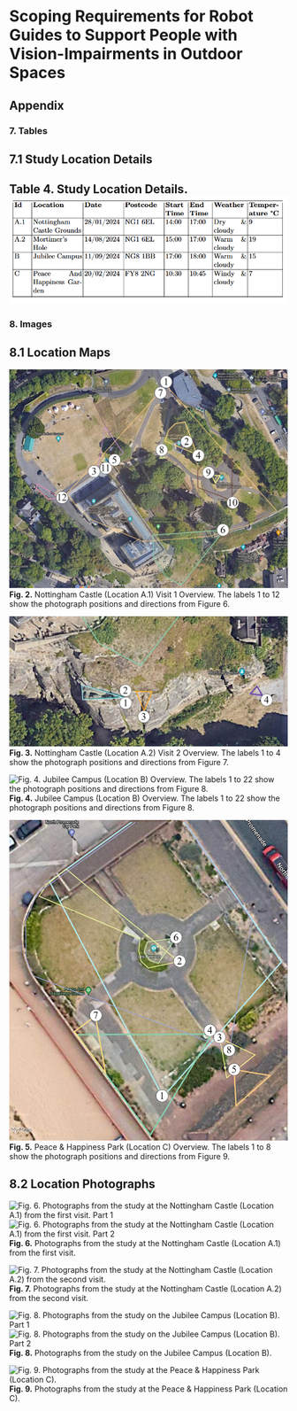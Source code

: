# Scoping Requirements for Robot Guides to Support People with Vision-Impairments in Outdoor Spaces

## Appendix

### 7. Tables

**7.1 Study Location Details**
---

**Table 4.** Study Location Details.
![Table 4. Study Location Details.](/Tables/study_location_details.png)
---

### 8. Images

**8.1 Location Maps**
---


![Fig. 2. Nottingham Castle (Location A.1) Visit 1 Overview. The labels 1 to 12 show the photograph positions and directions from Figure 6.](/Figures/Annotated/annotated_map_2_A.png)
**Fig. 2.** Nottingham Castle (Location A.1) Visit 1 Overview. The labels 1 to 12 show the photograph positions and directions from Figure 6.



![Fig. 3. Nottingham Castle (Location A.2) Visit 2 Overview. The labels 1 to 4 show the photograph positions and directions from Figure 7.](/Figures/Annotated/annotated_map_2_B.png)
**Fig. 3.** Nottingham Castle (Location A.2) Visit 2 Overview. The labels 1 to 4 show the photograph positions and directions from Figure 7.



![Fig. 4. Jubilee Campus (Location B) Overview. The labels 1 to 22 show the photograph positions and directions from Figure 8.](/Figures/Annotated/annotated_map_3.png)
**Fig. 4.** Jubilee Campus (Location B) Overview. The labels 1 to 22 show the photograph positions and directions from Figure 8.



![Fig. 5. Peace & Happiness Park (Location C) Overview. The labels 1 to 8 show the photograph positions and directions from Figure 9.](/Figures/Annotated/annotated_map_1.png)
**Fig. 5.** Peace & Happiness Park (Location C) Overview. The labels 1 to 8 show the photograph positions and directions from Figure 9.



**8.2 Location Photographs**
---

![Fig. 6. Photographs from the study at the Nottingham Castle (Location A.1) from the first visit. Part 1](/Figures/Photographs/nottingham_castle_1_A.png)
![Fig. 6. Photographs from the study at the Nottingham Castle (Location A.1) from the first visit. Part 2](/Figures/Photographs/nottingham_castle_1_B.png)
**Fig. 6.** Photographs from the study at the Nottingham Castle (Location A.1) from the first visit.



![Fig. 7. Photographs from the study at the Nottingham Castle (Location A.2) from the second visit.](/Figures/Photographs/nottingham_castle_2.png)
**Fig. 7.** Photographs from the study at the Nottingham Castle (Location A.2) from the second visit.



![Fig. 8. Photographs from the study on the Jubilee Campus (Location B). Part 1](/Figures/Photographs/University_of_nottingham_jubilee_1.png)
![Fig. 8. Photographs from the study on the Jubilee Campus (Location B). Part 2](/Figures/Photographs/University_of_nottingham_jubilee_2.png)
**Fig. 8.** Photographs from the study on the Jubilee Campus (Location B).



![Fig. 9. Photographs from the study at the Peace & Happiness Park (Location C).](/Figures/Photographs/st_annes.png)
**Fig. 9.** Photographs from the study at the Peace & Happiness Park (Location C).


